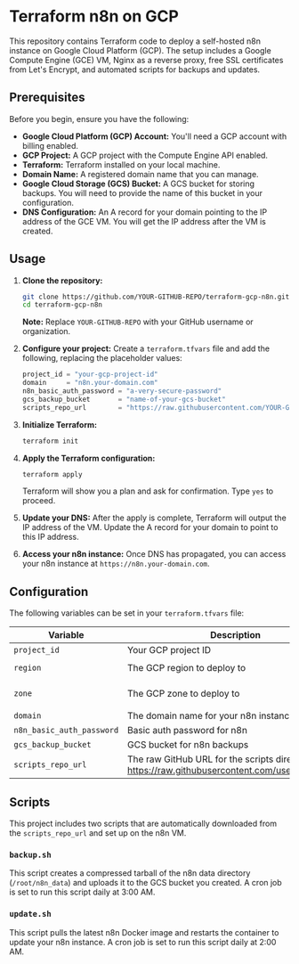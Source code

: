 # Terraform n8n on GCP

This repository contains Terraform code to deploy a self-hosted n8n instance on Google Cloud Platform (GCP). The setup includes a Google Compute Engine (GCE) VM, Nginx as a reverse proxy, free SSL certificates from Let's Encrypt, and automated scripts for backups and updates.

## Prerequisites

Before you begin, ensure you have the following:

*   **Google Cloud Platform (GCP) Account:** You'll need a GCP account with billing enabled.
*   **GCP Project:** A GCP project with the Compute Engine API enabled.
*   **Terraform:** Terraform installed on your local machine.
*   **Domain Name:** A registered domain name that you can manage.
*   **Google Cloud Storage (GCS) Bucket:** A GCS bucket for storing backups. You will need to provide the name of this bucket in your configuration.
*   **DNS Configuration:** An A record for your domain pointing to the IP address of the GCE VM. You will get the IP address after the VM is created.

## Usage

1.  **Clone the repository:**
    ```sh
    git clone https://github.com/YOUR-GITHUB-REPO/terraform-gcp-n8n.git
    cd terraform-gcp-n8n
    ```
    **Note:** Replace `YOUR-GITHUB-REPO` with your GitHub username or organization.

2.  **Configure your project:**
    Create a `terraform.tfvars` file and add the following, replacing the placeholder values:
    ```terraform
    project_id = "your-gcp-project-id"
    domain     = "n8n.your-domain.com"
    n8n_basic_auth_password = "a-very-secure-password"
    gcs_backup_bucket       = "name-of-your-gcs-bucket"
    scripts_repo_url        = "https://raw.githubusercontent.com/YOUR-GITHUB-REPO/terraform-gcp-n8n/main"
    ```

3.  **Initialize Terraform:**
    ```sh
    terraform init
    ```

4.  **Apply the Terraform configuration:**
    ```sh
    terraform apply
    ```
    Terraform will show you a plan and ask for confirmation. Type `yes` to proceed.

5.  **Update your DNS:**
    After the apply is complete, Terraform will output the IP address of the VM. Update the A record for your domain to point to this IP address.

6.  **Access your n8n instance:**
    Once DNS has propagated, you can access your n8n instance at `https://n8n.your-domain.com`.

## Configuration

The following variables can be set in your `terraform.tfvars` file:

| Variable                  | Description                                                                          | Type     | Default       |
|---------------------------|--------------------------------------------------------------------------------------|----------|---------------|
| `project_id`              | Your GCP project ID                                                                  | `string` | -             |
| `region`                  | The GCP region to deploy to                                                          | `string` | `us-central1` |
| `zone`                    | The GCP zone to deploy to                                                            | `string` | `us-central1-a` |
| `domain`                  | The domain name for your n8n instance                                                | `string` | -             |
| `n8n_basic_auth_password` | Basic auth password for n8n                                                          | `string` | -             |
| `gcs_backup_bucket`       | GCS bucket for n8n backups                                                           | `string` | -             |
| `scripts_repo_url`        | The raw GitHub URL for the scripts directory (e.g., https://raw.githubusercontent.com/user/repo/main) | `string` | -             |

## Scripts

This project includes two scripts that are automatically downloaded from the `scripts_repo_url` and set up on the n8n VM.

### `backup.sh`

This script creates a compressed tarball of the n8n data directory (`/root/n8n_data`) and uploads it to the GCS bucket you created. A cron job is set to run this script daily at 3:00 AM.

### `update.sh`

This script pulls the latest n8n Docker image and restarts the container to update your n8n instance. A cron job is set to run this script daily at 2:00 AM.
